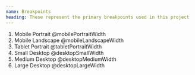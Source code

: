 ```yaml
---
name: Breakpoints
heading: These represent the primary breakpoints used in this project
---
```


<ol>
	<li class="resolution --mobile-portrait">Mobile Portrait <span>@mobilePortraitWidth</span></li>
	<li class="resolution --mobile-landscape">Mobile Landscape <span>@mobileLandscapeWidth</span></li>
	<li class="resolution resolution--tablet-portrait">Tablet Portrait <span>@tabletPortraitWidth</span></li>
	<li class="resolution --desktop-small">Small Desktop <span>@desktopSmallWidth</span></li>
	<li class="resolution --desktop-medium">Medium Desktop <span>@desktopMediumWidth</span></li>
	<li class="resolution --desktop-large">Large Desktop <span>@desktopLargeWidth</span></li>
</ol>